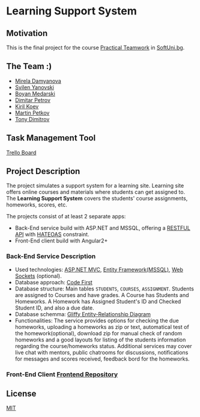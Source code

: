 # Learning Support System 

## Motivation

This is the final project for the course [Practical Teamwork](https://softuni.bg/trainings/1799/practical-teamwork-sept-2017) in [SoftUni.bg](https://softuni.bg/about).

## The Team :)

* [Mirela Damyanova](https://github.com/mdamyanova)
* [Svilen Yanovski](https://github.com/SvilenYanovski)
* [Boyan Medarski](https://github.com)
* [Dimitar Petrov](https://github.com)
* [Kiril Koev](https://github.com)
* [Martin Petkov](https://github.com/Supbads)
* [Tony Dimitrov](https://github.com)

## Task Management Tool

[Trello Board](https://trello.com/b/clfcvrzl/domashnik)

## Project Description

The project simulates a support system for a learning site. Learning site offers online courses and materials where students can get assigned to. The **Learning Support System** covers the students' course assignments, homeworks, scores, etc.

The projects consist of at least 2 separate apps:

* Back-End service build with ASP.NET and MSSQL, offering a [RESTFUL API](https://en.wikipedia.org/wiki/Representational_state_transfer) with [HATEOAS](https://en.wikipedia.org/wiki/HATEOAS) constraint.
* Front-End client build with Angular2+

### Back-End Service Description

* Used technologies: [ASP.NET MVC](https://www.asp.net/), [Entity Framework(MSSQL)](https://msdn.microsoft.com/en-us/library/aa937723(v=vs.113).aspx), [Web Sockets](https://developer.mozilla.org/en-US/docs/Web/API/WebSockets_API) (optional).
* Database approach: [Code First](http://www.entityframeworktutorial.net/code-first/what-is-code-first.aspx)
* Database structure: Main tables `STUDENTS`, `COURSES`, `ASSIGNMENT`. Students are assigned to Courses and have grades. A Course has Students and Homeworks. A Homework has Assigned Student's ID and Checked Student ID, and also a due date. 
* Database schemma: [Gliffy Entity-Relationship Diagram](https://go.gliffy.com/go/publish/12396343)
* Functionalities: The service provides options for checking the due homeworks, uploading a homeworks as zip or text, automatical test of the homework(optional), download zip for manual check of random homeworks and a good layouts for listing of the students information regarding the course/homeworks status. Additional services may cover live chat with mentors, public chatrooms for discussions, notifications for messages and scores received, feedback bord for the homeworks.

### Front-End Client [Frontend Repository](https://github.com/The-great-7/Frontend)

## License 

[MIT](https://opensource.org/licenses/MIT)
